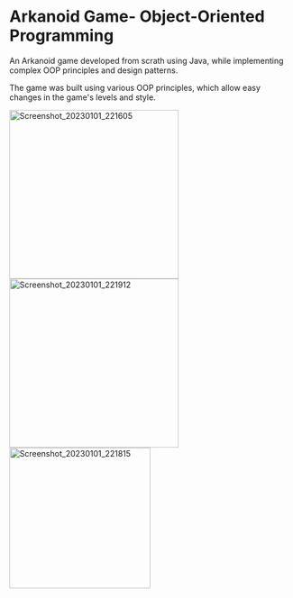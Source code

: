# Arkanoid Game- Object-Oriented Programming

An Arkanoid game developed from scrath using Java, while implementing complex OOP principles and design patterns.

The game was built using various OOP principles, which allow easy changes in the game's levels and style.

<p float="left">
<img width="300" alt="Screenshot_20230101_221605" src="https://user-images.githubusercontent.com/112930532/210183606-63c94f1b-bc88-414b-a474-fd6189290496.png">
<img width="300" alt="Screenshot_20230101_221912" src="https://user-images.githubusercontent.com/112930532/210183613-dfb5ea88-7677-40a3-af9e-5e2799c6e4a4.png">
<img width="250" alt="Screenshot_20230101_221815" src="https://user-images.githubusercontent.com/112930532/210183616-47933f0d-2700-4aa4-ade7-98132bd91518.png">

